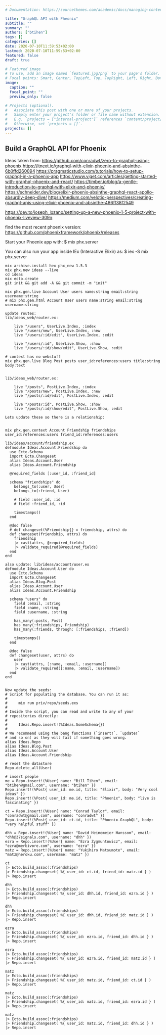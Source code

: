 ```yaml
---
# Documentation: https://sourcethemes.com/academic/docs/managing-content/

title: "GraphQL API with Pheonix"
subtitle: ""
summary: ""
authors: ["btihen"]
tags: []
categories: []
date: 2020-07-10T11:59:53+02:00
lastmod: 2020-07-10T11:59:53+02:00
featured: false
draft: true

# Featured image
# To use, add an image named `featured.jpg/png` to your page's folder.
# Focal points: Smart, Center, TopLeft, Top, TopRight, Left, Right, BottomLeft, Bottom, BottomRight.
image:
  caption: ""
  focal_point: ""
  preview_only: false

# Projects (optional).
#   Associate this post with one or more of your projects.
#   Simply enter your project's folder or file name without extension.
#   E.g. `projects = ["internal-project"]` references `content/project/deep-learning/index.md`.
#   Otherwise, set `projects = []`.
projects: []
---
```

## Build a GraphQL API for Phoenix

Ideas taken from:
https://github.com/conradwt/zero-to-graphql-using-phoenix
https://itnext.io/graphql-with-elixir-phoenix-and-absinthe-6b0ffd260094
https://pragmaticstudio.com/tutorials/how-to-setup-graphql-in-a-phoenix-app
https://www.viget.com/articles/getting-started-with-graphql-phoenix-and-react/
https://timber.io/blog/a-gentle-introduction-to-graphql-with-elixir-and-phoenix/
https://schneider.dev/blog/elixir-phoenix-absinthe-graphql-react-apollo-absurdly-deep-dive/
https://medium.com/velotio-perspectives/creating-graphql-apis-using-elixir-phoenix-and-absinthe-486ff38f2549

https://dev.to/joseph_lozano/setting-up-a-new-phoenix-1-5-project-with-phoenix-liveview-309n

find the most recent phoenix version:
https://github.com/phoenixframework/phoenix/releases

Start your Phoenix app with:
    $ mix phx.server

You can also run your app inside IEx (Interactive Elixir) as:
    $ iex -S mix phx.server


```
mix archive.install hex phx_new 1.5.3
mix phx.new ideas --live
cd ideas
mix ecto.create
git init && git add -A && git commit -m "init"

mix phx.gen.live Account User users name:string email:string username:string
# mix phx.gen.html Account User users name:string email:string username:string

update routes:
lib/ideas_web/router.ex:

    live "/users", UserLive.Index, :index
    live "/users/new", UserLive.Index, :new
    live "/users/:id/edit", UserLive.Index, :edit

    live "/users/:id", UserLive.Show, :show
    live "/users/:id/show/edit", UserLive.Show, :edit

# context has no webstuff
mix phx.gen.live Blog Post posts user_id:references:users title:string body:text


lib/ideas_web/router.ex:

    live "/posts", PostLive.Index, :index
    live "/posts/new", PostLive.Index, :new
    live "/posts/:id/edit", PostLive.Index, :edit

    live "/posts/:id", PostLive.Show, :show
    live "/posts/:id/show/edit", PostLive.Show, :edit

Lets update these so there is a relationship:


mix phx.gen.context Account Friendship friendships user_id:references:users friend_id:references:users

lib/ideas/account/friendship.ex
defmodule Ideas.Account.Friendship do
  use Ecto.Schema
  import Ecto.Changeset
  alias Ideas.Account.User
  alias Ideas.Account.Friendship

  @required_fields [:user_id, :friend_id]

  schema "friendships" do
    belongs_to(:user, User)
    belongs_to(:friend, User)

    # field :user_id, :id
    # field :friend_id, :id

    timestamps()
  end

  @doc false
  # def changeset(%Friendship{} = friendship, attrs) do
  def changeset(friendship, attrs) do
    friendship
    |> cast(attrs, @required_fields)
    |> validate_required(@required_fields)
  end
end

also update: lib/ideas/account/user.ex
defmodule Ideas.Account.User do
  use Ecto.Schema
  import Ecto.Changeset
  alias Ideas.Blog.Post
  alias Ideas.Account.User
  alias Ideas.Account.Friendship

  schema "users" do
    field :email, :string
    field :name, :string
    field :username, :string

    has_many(:posts, Post)
    has_many(:friendships, Friendship)
    has_many(:friends, through: [:friendships, :friend])

    timestamps()
  end

  @doc false
  def changeset(user, attrs) do
    user
    |> cast(attrs, [:name, :email, :username])
    |> validate_required([:name, :email, :username])
  end
end


Now update the seeds:
# Script for populating the database. You can run it as:
#
#     mix run priv/repo/seeds.exs
#
# Inside the script, you can read and write to any of your
# repositories directly:
#
#     Ideas.Repo.insert!(%Ideas.SomeSchema{})
#
# We recommend using the bang functions (`insert!`, `update!`
# and so on) as they will fail if something goes wrong.
alias Ideas.Repo
alias Ideas.Blog.Post
alias Ideas.Account.User
alias Ideas.Account.Friendship

# reset the datastore
Repo.delete_all(User)

# insert people
me = Repo.insert!(%User{ name: "Bill Tihen", email: "btihen@gmail.com", username: "btihen" })
Repo.insert!(%Post{ user_id: me.id, title: "Elixir", body: "Very cool ideas" })
Repo.insert!(%Post{ user_id: me.id, title: "Phoenix", body: "live is fascinating" })

ct = Repo.insert!(%User{ name: "Conrad Taylor", email: "conradwt@gmail.com", username: "conradwt" })
Repo.insert!(%Post{ user_id: ct.id, title: "Phoenix-GraphQL", body: "very helpful stuff" })

dhh = Repo.insert!(%User{ name: "David Heinemeier Hansson", email: "dhh@37signals.com", username: "dhh" })
ezra = Repo.insert!(%User{ name: "Ezra Zygmuntowicz", email: "ezra@merbivore.com", username: "ezra" })
matz = Repo.insert!(%User{ name: "Yukihiro Matsumoto", email: "matz@heroku.com", username: "matz" })

ct
|> Ecto.build_assoc(:friendships)
|> Friendship.changeset( %{ user_id: ct.id, friend_id: matz.id } )
|> Repo.insert

dhh
|> Ecto.build_assoc(:friendships)
|> Friendship.changeset( %{ user_id: dhh.id, friend_id: ezra.id } )
|> Repo.insert

dhh
|> Ecto.build_assoc(:friendships)
|> Friendship.changeset( %{ user_id: dhh.id, friend_id: matz.id } )
|> Repo.insert

ezra
|> Ecto.build_assoc(:friendships)
|> Friendship.changeset( %{ user_id: ezra.id, friend_id: dhh.id } )
|> Repo.insert

ezra
|> Ecto.build_assoc(:friendships)
|> Friendship.changeset( %{ user_id: ezra.id, friend_id: matz.id } )
|> Repo.insert

matz
|> Ecto.build_assoc(:friendships)
|> Friendship.changeset( %{ user_id: matz.id, friend_id: ct.id } )
|> Repo.insert

matz
|> Ecto.build_assoc(:friendships)
|> Friendship.changeset( %{ user_id: matz.id, friend_id: ezra.id } )
|> Repo.insert

matz
|> Ecto.build_assoc(:friendships)
|> Friendship.changeset( %{ user_id: matz.id, friend_id: dhh.id } )
|> Repo.insert
